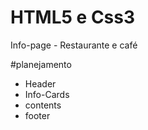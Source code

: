 # HTML5 e Css3

Info-page - Restaurante e café

#planejamento
- Header
- Info-Cards
- contents
- footer

